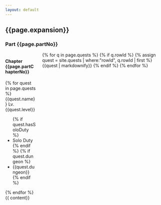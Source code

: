 ```yaml
---
layout: default
---
```

<container>
    <h2 class="title is-2">{{page.expansion}}</h2>
    <h3 class="subtitle is-3">Part {{page.partNo}}</h3>
    <div class="columns is-mobile">
        <div class="column is-two-fifths">
                <section class="section quests">
                    <h4 class="title is-4">Chapter {{page.partChapterNo}}</h4>
                    {% for quest in page.quests %}
                    <div class="quest msq">
                        <span class="icon-text">
                            <span class="icon"><i class="quest-{{quest.type}}"></i></span>
                            <span>{{quest.name}}</span> <span class="level">Lv. {{quest.level}}</span>
                        </span>
                        <ul class="unlocks">
                            {% if quest.hasSoloDuty %}
                            <li>
                                <span class="icon-text">
                                    <span class="icon"><i class="solo-duty"></i></span>
                                    <span>Solo Duty</span>
                                </span>
                            </li>
                            {% endif %}
                            {% if quest.dungeon %}
                            <li>
                                <span class="icon-text">
                                    <span class="icon"><i class="dungeon"></i></span>
                                    <span>{{quest.dungeon}}</span>
                                </span>
                            </li>
                            {% endif %}
                        </ul>
                    </div>
                    {% endfor %}
                </section>
        </div>
        <div class="column">
            <section class="section details">
                {% for q in page.quests %}
                    {% if q.rowId %}
                        {% assign quest = site.quests | where:"rowId", q.rowId | first %}
                        {{quest | markdownify}}
                    {% endif %}
                {% endfor %}
            </section>
        </div>
    </div>
    {{ content}}
</container>


